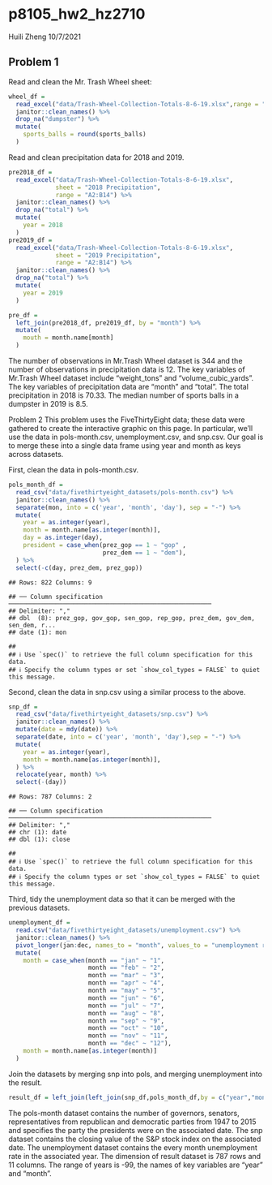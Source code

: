 p8105\_hw2\_hz2710
================
Huili Zheng
10/7/2021

## Problem 1

Read and clean the Mr. Trash Wheel sheet:

``` r
wheel_df = 
  read_excel("data/Trash-Wheel-Collection-Totals-8-6-19.xlsx",range = "A2:N406" ) %>%
  janitor::clean_names() %>%
  drop_na("dumpster") %>%
  mutate(
    sports_balls = round(sports_balls)
  ) 
```

Read and clean precipitation data for 2018 and 2019.

``` r
pre2018_df = 
  read_excel("data/Trash-Wheel-Collection-Totals-8-6-19.xlsx",
             sheet = "2018 Precipitation",
             range = "A2:B14") %>%
  janitor::clean_names() %>%
  drop_na("total") %>%
  mutate(
    year = 2018
  )
pre2019_df = 
  read_excel("data/Trash-Wheel-Collection-Totals-8-6-19.xlsx",
             sheet = "2019 Precipitation",
             range = "A2:B14") %>%
  janitor::clean_names() %>%
  drop_na("total") %>%
  mutate(
    year = 2019
  )

pre_df = 
  left_join(pre2018_df, pre2019_df, by = "month") %>%
  mutate(
    mouth = month.name[month]
  )
```

The number of observations in Mr.Trash Wheel dataset is 344 and the
number of observations in precipitation data is 12. The key variables of
Mr.Trash Wheel dataset include “weight\_tons” and
“volume\_cubic\_yards”. The key variables of precipitation data are
“month” and “total”. The total precipitation in 2018 is 70.33. The
median number of sports balls in a dumpster in 2019 is 8.5.

Problem 2 This problem uses the FiveThirtyEight data; these data were
gathered to create the interactive graphic on this page. In particular,
we’ll use the data in pols-month.csv, unemployment.csv, and snp.csv. Our
goal is to merge these into a single data frame using year and month as
keys across datasets.

First, clean the data in pols-month.csv.

``` r
pols_month_df = 
  read_csv("data/fivethirtyeight_datasets/pols-month.csv") %>%
  janitor::clean_names() %>%
  separate(mon, into = c('year', 'month', 'day'), sep = "-") %>%
  mutate(
    year = as.integer(year),
    month = month.name[as.integer(month)],
    day = as.integer(day),
    president = case_when(prez_gop == 1 ~ "gop" ,
                          prez_dem == 1 ~ "dem"),
  ) %>%
  select(-c(day, prez_dem, prez_gop))
```

    ## Rows: 822 Columns: 9

    ## ── Column specification ────────────────────────────────────────────────────────
    ## Delimiter: ","
    ## dbl  (8): prez_gop, gov_gop, sen_gop, rep_gop, prez_dem, gov_dem, sen_dem, r...
    ## date (1): mon

    ## 
    ## ℹ Use `spec()` to retrieve the full column specification for this data.
    ## ℹ Specify the column types or set `show_col_types = FALSE` to quiet this message.

Second, clean the data in snp.csv using a similar process to the above.

``` r
snp_df = 
  read_csv("data/fivethirtyeight_datasets/snp.csv") %>%
  janitor::clean_names() %>%
  mutate(date = mdy(date)) %>%
  separate(date, into = c('year', 'month', 'day'),sep = "-") %>%
  mutate(
    year = as.integer(year),
    month = month.name[as.integer(month)],
  ) %>%
  relocate(year, month) %>%
  select(-(day))
```

    ## Rows: 787 Columns: 2

    ## ── Column specification ────────────────────────────────────────────────────────
    ## Delimiter: ","
    ## chr (1): date
    ## dbl (1): close

    ## 
    ## ℹ Use `spec()` to retrieve the full column specification for this data.
    ## ℹ Specify the column types or set `show_col_types = FALSE` to quiet this message.

Third, tidy the unemployment data so that it can be merged with the
previous datasets.

``` r
unemployment_df = 
  read.csv("data/fivethirtyeight_datasets/unemployment.csv") %>%
  janitor::clean_names() %>%
  pivot_longer(jan:dec, names_to = "month", values_to = "unemployment rate") %>%
  mutate(
    month = case_when(month == "jan" ~ "1",
                      month == "feb" ~ "2",
                      month == "mar" ~ "3",
                      month == "apr" ~ "4",
                      month == "may" ~ "5",
                      month == "jun" ~ "6",
                      month == "jul" ~ "7",
                      month == "aug" ~ "8",
                      month == "sep" ~ "9",
                      month == "oct" ~ "10",
                      month == "nov" ~ "11",
                      month == "dec" ~ "12"),
    month = month.name[as.integer(month)]
  )
```

Join the datasets by merging snp into pols, and merging unemployment
into the result.

``` r
result_df = left_join(left_join(snp_df,pols_month_df,by = c("year","month")), unemployment_df, by = c("month","year"))
```

The pols-month dataset contains the number of governors, senators,
representatives from republican and democratic parties from 1947 to 2015
and specifies the party the presidents were on the associated date. The
snp dataset contains the closing value of the S&P stock index on the
associated date. The unemployment dataset contains the every month
unemployment rate in the associated year. The dimension of result
dataset is 787 rows and 11 columns. The range of years is -99, the names
of key variables are “year” and “month”.
